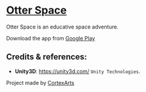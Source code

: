 [Otter Space](https://github.com/cortexarts/Otter-Space)
==================================================

Otter Space is an educative space adventure.

Download the app from [Google Play](https://play.google.com/store/apps/details?id=com.CortexArts.OtterSpace)

Credits & references:
--------------------------------------

- **Unity3D**: https://unity3d.com/ `Unity Technologies`.

Project made by [CortexArts](https://github.com/cortexarts)
